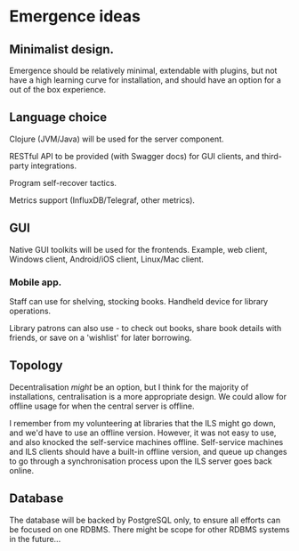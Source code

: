 # Emergence ideas

## Minimalist design.

Emergence should be relatively minimal, extendable with plugins, but
not have a high learning curve for installation, and should have an
option for a out of the box experience.

## Language choice

Clojure (JVM/Java) will be used for the server component.

RESTful API to be provided (with Swagger docs) for GUI clients, and
third-party integrations.

Program self-recover tactics.

Metrics support (InfluxDB/Telegraf, other metrics).

## GUI

Native GUI toolkits will be used for the frontends. Example, web
client, Windows client, Android/iOS client, Linux/Mac client.

### Mobile app.

Staff can use for shelving, stocking books. Handheld device for
library operations.

Library patrons can also use - to check out books, share book details
with friends, or save on a 'wishlist' for later borrowing.

## Topology
Decentralisation _might_ be an option, but I think for the majority of
installations, centralisation is a more appropriate design. We could
allow for offline usage for when the central server is offline.

I remember from my volunteering at libraries that the ILS might go
down, and we'd have to use an offline version. However, it was not
easy to use, and also knocked the self-service machines
offline. Self-service machines and ILS clients should have a built-in
offline version, and queue up changes to go through a synchronisation
process upon the ILS server goes back online.

## Database

The database will be backed by PostgreSQL only, to ensure all efforts
can be focused on one RDBMS. There might be scope for other RDBMS
systems in the future...
